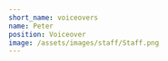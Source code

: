 ```yaml
---
short_name: voiceovers
name: Peter
position: Voiceover
image: /assets/images/staff/Staff.png
---
```

